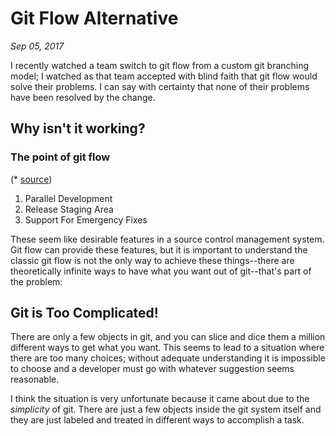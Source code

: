# Git Flow Alternative

_Sep 05, 2017_

I recently watched a team switch to git flow from a custom git branching model; I watched as that team accepted with blind faith that git flow would solve their problems. I can say with certainty that none of their problems have been resolved by the change.

## Why isn't it working?

### The point of git flow

(* [source](https://datasift.github.io/gitflow/IntroducingGitFlow.html))

1. Parallel Development
2. Release Staging Area
3. Support For Emergency Fixes

These seem like desirable features in a source control management system. Git flow can provide these features, but it is important to understand the classic git flow is not the only way to achieve these things--there are theoretically infinite ways to have what you want out of git--that's part of the problem:

## Git is Too Complicated!

There are only a few objects in git, and you can slice and dice them a million different ways to get what you want. This seems to lead to a situation where there are too many choices; without adequate understanding it is impossible to choose and a developer must go with whatever suggestion seems reasonable.

I think the situation is very unfortunate because it came about due to the _simplicity_ of git. There are just a few objects inside the git system itself and they are just labeled and treated in different ways to accomplish a task.
